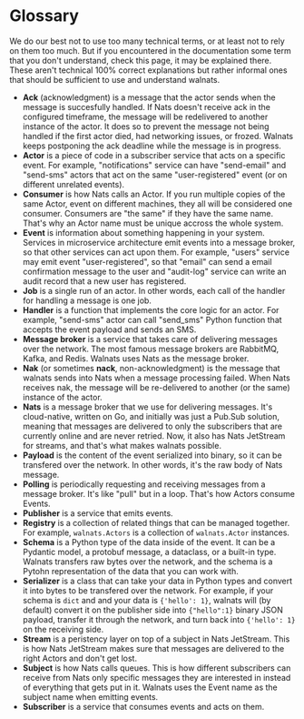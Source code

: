 # Glossary

We do our best not to use too many technical terms, or at least not to rely on them too much. But if you encountered in the documentation some term that you don't understand, check this page, it may be explained there. These aren't technical 100% correct explanations but rather informal ones that should be sufficient to use and understand walnats.

+ **Ack** (acknowledgment) is a message that the actor sends when the message is succesfully handled. If Nats doesn't receive ack in the configured timeframe, the message will be redelivered to another instance of the actor. It does so to prevent the message not being handled if the first actor died, had networking issues, or frozed. Walnats keeps postponing the ack deadline while the message is in progress.
+ **Actor** is a piece of code in a subscriber service that acts on a specific event. For example, "notifications" service can have "send-email" and "send-sms" actors that act on the same "user-registered" event (or on different unrelated events).
+ **Consumer** is how Nats calls an Actor. If you run multiple copies of the same Actor, event on different machines, they all will be considered one consumer. Consumers are "the same" if they have the same name. That's why an Actor name must be unique accross the whole system.
+ **Event** is information about something happening in your system. Services in microservice architecture emit events into a message broker, so that other services can act upon them. For example, "users" service may emit event "user-registered", so that "email" can send a email confirmation message to the user and "audit-log" service can write an audit record that a new user has registered.
+ **Job** is a single run of an actor. In other words, each call of the handler for handling a message is one job.
+ **Handler** is a function that implements the core logic for an actor. For example, "send-sms" actor can call "send_sms" Python function that accepts the event payload and sends an SMS.
+ **Message broker** is a service that takes care of delivering messages over the network. The most famous message brokers are RabbitMQ, Kafka, and Redis. Walnats uses Nats as the message broker.
+ **Nak** (or sometimes **nack**, non-acknowledgment) is the message that walnats sends into Nats when a message processing failed. When Nats receives nak, the message will be re-delivered to another (or the same) instance of the actor.
+ **Nats** is a message broker that we use for delivering messages. It's cloud-native, written on Go, and initially was just a Pub.Sub solution, meaning that messages are delivered to only the subscribers that are currently online and are never retried. Now, it also has Nats JetStream for streams, and that's what makes walnats possible.
+ **Payload** is the content of the event serialized into binary, so it can be transfered over the network. In other words, it's the raw body of Nats message.
+ **Polling** is periodically requesting and receiving messages from a message broker. It's like "pull" but in a loop. That's how Actors consume Events.
+ **Publisher** is a service that emits events.
+ **Registry** is a collection of related things that can be managed together. For example, `walnats.Actors` is a collection of `walnats.Actor` instances.
+ **Schema** is a Python type of the data inside of the event. It can be a Pydantic model, a protobuf message, a dataclass, or a built-in type. Walnats transfers raw bytes over the network, and the schema is a Pytohn representation of the data that you can work with.
+ **Serializer** is a class that can take your data in Python types and convert it into bytes to be transfered over the network. For example, if your schema is `dict` and and your data is `{'hello': 1}`, walnats will (by default) convert it on the publisher side into `{"hello":1}` binary JSON payload, transfer it through the network, and turn back into `{'hello': 1}` on the receiving side.
+ **Stream** is a peristency layer on top of a subject in Nats JetStream. This is how Nats JetStream makes sure that messages are delivered to the right Actors and don't get lost.
+ **Subject** is how Nats calls queues. This is how different subscribers can receive from Nats only specific messages they are interested in instead of everything that gets put in it. Walnats uses the Event name as the subject name when emitting events.
+ **Subscriber** is a service that consumes events and acts on them.
